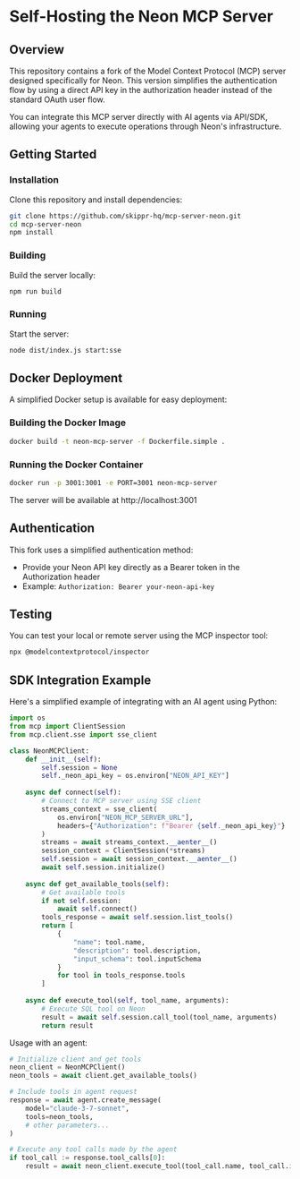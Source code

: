 # Self-Hosting the Neon MCP Server

## Overview

This repository contains a fork of the Model Context Protocol (MCP) server designed specifically for Neon. This version simplifies the authentication flow by using a direct API key in the authorization header instead of the standard OAuth user flow.

You can integrate this MCP server directly with AI agents via API/SDK, allowing your agents to execute operations through Neon's infrastructure.

## Getting Started

### Installation

Clone this repository and install dependencies:

```bash
git clone https://github.com/skippr-hq/mcp-server-neon.git
cd mcp-server-neon
npm install
```

### Building

Build the server locally:

```bash
npm run build
```

### Running

Start the server:

```bash
node dist/index.js start:sse
```

## Docker Deployment

A simplified Docker setup is available for easy deployment:

### Building the Docker Image

```bash
docker build -t neon-mcp-server -f Dockerfile.simple .
```

### Running the Docker Container

```bash
docker run -p 3001:3001 -e PORT=3001 neon-mcp-server
```

The server will be available at http://localhost:3001

## Authentication

This fork uses a simplified authentication method:
- Provide your Neon API key directly as a Bearer token in the Authorization header
- Example: `Authorization: Bearer your-neon-api-key`

## Testing

You can test your local or remote server using the MCP inspector tool:

```bash
npx @modelcontextprotocol/inspector
```

## SDK Integration Example

Here's a simplified example of integrating with an AI agent using Python:

```python
import os
from mcp import ClientSession
from mcp.client.sse import sse_client

class NeonMCPClient:
    def __init__(self):
        self.session = None
        self._neon_api_key = os.environ["NEON_API_KEY"]
        
    async def connect(self):
        # Connect to MCP server using SSE client
        streams_context = sse_client(
            os.environ["NEON_MCP_SERVER_URL"],
            headers={"Authorization": f"Bearer {self._neon_api_key}"}
        )
        streams = await streams_context.__aenter__()
        session_context = ClientSession(*streams)
        self.session = await session_context.__aenter__()
        await self.session.initialize()
        
    async def get_available_tools(self):
        # Get available tools
        if not self.session:
            await self.connect()
        tools_response = await self.session.list_tools()
        return [
            {
                "name": tool.name,
                "description": tool.description,
                "input_schema": tool.inputSchema
            }
            for tool in tools_response.tools
        ]
        
    async def execute_tool(self, tool_name, arguments):
        # Execute SQL tool on Neon
        result = await self.session.call_tool(tool_name, arguments)
        return result
```

Usage with an agent:

```python
# Initialize client and get tools
neon_client = NeonMCPClient()
neon_tools = await client.get_available_tools()

# Include tools in agent request
response = await agent.create_message(
    model="claude-3-7-sonnet",
    tools=neon_tools,
    # other parameters...
)

# Execute any tool calls made by the agent
if tool_call := response.tool_calls[0]:
    result = await neon_client.execute_tool(tool_call.name, tool_call.input)
```


